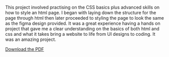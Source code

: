 This project involved practising on the CSS basics plus advanced skills on how to style an html page. I began with laying down the structure for the page through html then later proceeded to styling the page to look the same as the figma design provided. It was a great experience having a hands on project that gave me a clear understanding on the basics of both html and css and what it takes bring a website to life from UI designs to coding. It was an amazing project.

[Download the PDF](/css_advanced/School%20Page@2x.png)
